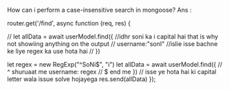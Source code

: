 How can i perform a case-insensitive search in mongoose?
Ans :

router.get('/find', async function (req, res) {


  // let allData = await userModel.find({      //idhr soni ka i capital hai that is why not showiing anything on the output 
  //   username:"sonI"                        //islie isse bachne ke liye regex ka use hota hai
  // })
  
  let regex = new RegExp("^SoNi$", "i")
  let allData = await userModel.find({          // ^ shuruaat me 
    username: regex                             // $ end me 
  })                                            // isse ye hota hai ki capital letter wala issue solve hojayega
  res.send(allData)
});
